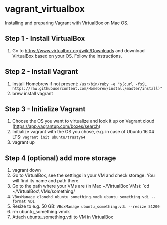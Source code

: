 # vagrant_virtualbox
Installing and preparing Vagrant with VirtualBox on Mac OS.

## Step 1 - Install VirtualBox

1. Go to https://www.virtualbox.org/wiki/Downloads and download VirtualBox based on your OS. Follow the instructions.

## Step 2 - Install Vagrant

1. Install Homebrew if not present: `/usr/bin/ruby -e "$(curl -fsSL https://raw.githubusercontent.com/Homebrew/install/master/install)"`
2. brew install vagrant

## Step 3 - Initialize Vagrant

1. Choose the OS you want to virtualize and look it up on Vagrant cloud (https://app.vagrantup.com/boxes/search)
2. Initialize vagrant with the OS you chose, e.g. in case of Ubuntu 16.04 LTS: `vagrant init ubuntu/trusty64`
3. vagrant up

## Step 4 (optional) add more storage

1. vagrant down
2. Go to VirtualBox, see the settings in your VM and check storage. You will find its name and path there.
3. Go to the path where your VMs are (in Mac ~/VirtualBox VMs): `cd ~/VirtualBox\ VMs/something/
4. `VBoxManage clonehd ubuntu_something.vmdk ubuntu_something.vdi --format VDI`
5. Resize to e.g. 50 GB: `VBoxManage ubuntu_something.vdi --resize 51200`
6. rm ubuntu_something.vmdk
7. Attach ubuntu_something.vdi to VM in VirtualBox

